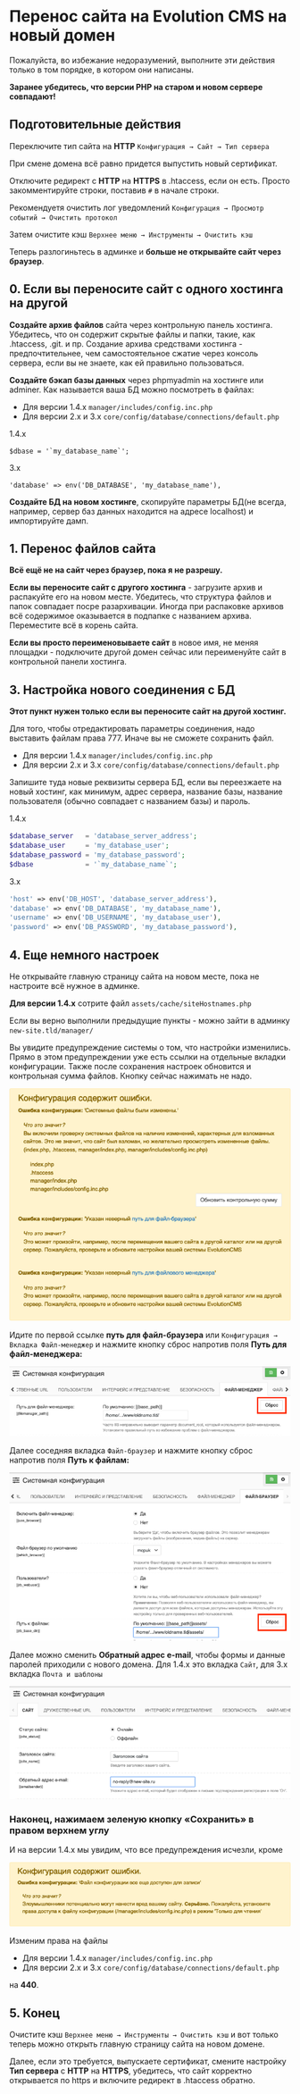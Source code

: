 # Перенос сайта на Evolution CMS на новый домен #

Пожалуйста, во избежание недоразумений, выполните эти действия только в том порядке, в котором они написаны.

**Заранее убедитесь, что версии PHP на старом и новом сервере совпадают!**

## Подготовительные действия ##

Переключите тип сайта на **HTTP**
```Конфигурация → Сайт → Тип сервера```

При смене домена всё равно придется выпустить новый сертификат.

Отключите редирект с **HTTP** на **HTTPS** в .htaccess, если он есть. Просто закомментируйте строки, поставив ```#``` в начале строки.

Рекомендуетя очистить лог уведомлений ```Конфигурация → Просмотр событий → Очистить протокол```

Затем очистите кэш ```Верхнее меню → Инструменты → Очистить кэш```

Теперь разлогиньтесь в админке и **больше не открывайте сайт через браузер**.

## 0. Если вы переносите сайт с одного хостинга на другой ##
**Создайте архив файлов** сайта через контрольную панель хостинга. Убедитесь, что он содержит скрытые файлы и папки, такие, как .htaccess, .git. и пр. Создание архива средствами хостинга - предпочтительнее, чем самостоятельное сжатие через консоль сервера, если вы не знаете, как ей правильно пользоваться.

**Cоздайте бэкап базы данных** через phpmyadmin на хостинге или adminer. Как называется ваша БД можно посмотреть в файлах:
* Для версии 1.4.x ```manager/includes/config.inc.php```
* Для версии 2.x и 3.x ```core/config/database/connections/default.php```

1.4.x
```
$dbase = '`my_database_name`';
```
3.x
```
'database' => env('DB_DATABASE', 'my_database_name'),
```

**Создайте БД на новом хостинге**, скопируйте параметры БД(не всегда, например, сервер баз данных находится на адресе localhost) и импортируйте дамп.

## 1. Перенос файлов сайта ##
**Всё ещё не на сайт через браузер, пока я не разрешу.**

**Если вы переносите сайт с другого хостинга** - загрузите архив и распакуйте его на новом месте. Убедитесь, что структура файлов и папок совпадает посре разархивации. Иногда при распаковке архивов всё содержимое оказывается в подпапке с названием архива. Переместите всё в корень сайта.

**Если вы просто переименовываете сайт** в новое имя, не меняя площадки - подключите другой домен сейчас или переименуйте сайт в контрольной панели хостинга.

## 3. Настройка нового соединения с БД ###
**Этот пункт нужен только если вы переносите сайт на другой хостинг.**

Для того, чтобы отредактировать параметры соединения, надо выставить файлам права 777. Иначе вы не сможете сохранить файл.

* Для версии 1.4.x ```manager/includes/config.inc.php```
* Для версии 2.x и 3.x ```core/config/database/connections/default.php```

Запишите туда новые реквизиты сервера БД, если вы переезжаете на новый хостинг, как минимум, адрес сервера, название базы, название пользователя (обычно совпадает с названием базы) и пароль.

1.4.x
```php
$database_server   = 'database_server_address';
$database_user     = 'my_database_user';
$database_password = 'my_database_password';
$dbase             = '`my_database_name`';
```
3.x
```php
'host' => env('DB_HOST', 'database_server_address'),
'database' => env('DB_DATABASE', 'my_database_name'),
'username' => env('DB_USERNAME', 'my_database_user'),
'password' => env('DB_PASSWORD', 'my_database_password'),
```
## 4. Еще немного настроек ###
Не открывайте главную страницу сайта на новом месте, пока не настроите всё нужное в админке.

**Для версии 1.4.x** сотрите файл ```assets/cache/siteHostnames.php```

Если вы верно выполнили предыдущие пункты - можно зайти в админку ```new-site.tld/manager/```

Вы увидите предупреждение системы о том, что настройки изменились. Прямо в этом предупреждении уже есть ссылки на отдельные вкладки конфигурации. Также после сохранения настроек обновится и контрольная сумма файлов. Кнопку сейчас нажимать не надо.

![Предупреждение](/assets/images/008_move_conf_newerrors.png)

Идите по первой ссылке **путь для файл-браузера** или ```Конфигурация → Вкладка Файл-менеджер``` и нажмите кнопку сброс напротив поля **Путь для файл-менеджера:**

![Файл-менеджер](/assets/images/008_move_filemanager.png)

Далее соседняя вкладка ```Файл-браузер``` и нажмите кнопку сброс напротив поля **Путь к файлам:**

![Файл-браузер](/assets/images/008_move_filebrowser.png)

Далее можно сменить **Обратный адрес e-mail**, чтобы формы и данные паролей приходили с нового домена. Для 1.4.x это вкладка  ```Сайт```, для 3.x вкладка ```Почта и шаблоны```

![Обратный адрес e-mail](/assets/images/008_move_emailsender.png)

### Наконец, нажимаем зеленую кнопку «Сохранить» в правом верхнем углу ###

И на версии 1.4.x мы увидим, что все предупреждения исчезли, кроме

![Права на файл](/assets/images/008_move_write.png)

Изменим права на файлы
* Для версии 1.4.x ```manager/includes/config.inc.php```
* Для версии 2.x и 3.x ```core/config/database/connections/default.php```

на **440**.

## 5. Конец ##

Очистите кэш ```Верхнее меню → Инструменты → Очистить кэш```
и вот только теперь можно открыть главную страницу сайта на новом домене.

Далее, если это требуется, выпускаете сертификат, смените настройку **Тип сервера** с **HTTP** на **HTTPS**, убедитесь, что сайт корректно открывается по https и включите редирект в .htaccess обратно. 
